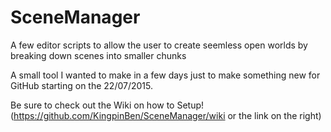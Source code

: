 # SceneManager
A few editor scripts to allow the user to create seemless open worlds by breaking down scenes into smaller chunks

A small tool I wanted to make in a few days just to make something new for GitHub starting on the 22/07/2015.

Be sure to check out the Wiki on how to Setup! (https://github.com/KingpinBen/SceneManager/wiki or the link on the right)
